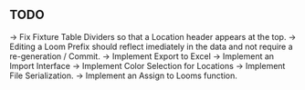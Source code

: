 ## TODO ##
-> Fix Fixture Table Dividers so that a Location header appears at the top.
-> Editing a Loom Prefix should reflect imediately in the data and not require a re-generation / Commit.
-> Implement Export to Excel
-> Implement an Import Interface
-> Implement Color Selection for Locations
-> Implement File Serialization.
-> Implement an Assign to Looms function.